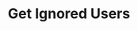 ---
title: Get Ignored Users
excerpt: |-
  List of ignored users of current user.

  Required scopes:
  + **read**
api:
  file: forum.json
  operationId: Users.Ignored
hidden: false
---
